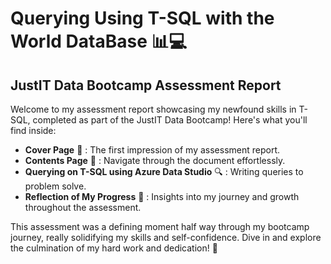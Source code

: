 # Querying Using T-SQL with the World DataBase 📊💻

## JustIT Data Bootcamp Assessment Report 

Welcome to my assessment report showcasing my newfound skills in T-SQL, completed as part of the JustIT Data Bootcamp! Here's what you'll find inside:


- **Cover Page** 📑 : The first impression of my assessment report.
- **Contents Page** 📄 : Navigate through the document effortlessly.
- **Querying on T-SQL using Azure Data Studio** 🔍 : Writing queries to problem solve.
- **Reflection of My Progress** 🤔 : Insights into my journey and growth throughout the assessment.


This assessment was a defining moment half way through my bootcamp journey, really solidifying my skills and self-confidence. Dive in and explore the culmination of my hard work and dedication! 🌟
